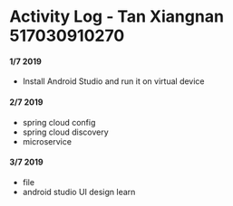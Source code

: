 # Activity Log - Tan Xiangnan 517030910270

#### 1/7 2019

 - Install Android Studio and run it on virtual device

#### 2/7 2019

 - spring cloud config
 - spring cloud discovery
 - microservice

#### 3/7 2019

 - file
 - android studio UI design learn
